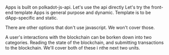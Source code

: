 Apps is built on polkadot-js-api.
Let's use the api directly
Let's try the front-end template
Apps is general purpose and dynamic.
Template is to be dApp-specific and static.

There are other options that don't use javascript. We won't cover those.


A user's interactions with the blockchain can be borken down into two categories. Reading the state of the blockchain, and submitting transactions to the blockchain. We'll cover both of these i nthe next two units.
